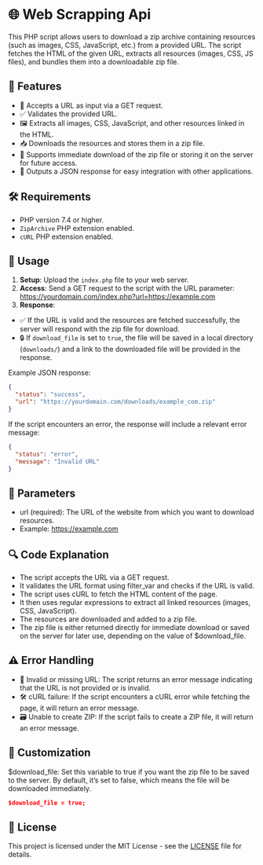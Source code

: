 # 🌐 Web Scrapping Api

This PHP script allows users to download a zip archive containing resources (such as images, CSS, JavaScript, etc.) from a provided URL. The script fetches the HTML of the given URL, extracts all resources (images, CSS, JS files), and bundles them into a downloadable zip file.

## 🚀 Features

- 🔗 Accepts a URL as input via a GET request.
- ✅ Validates the provided URL.
- 🖼️ Extracts all images, CSS, JavaScript, and other resources linked in the HTML.
- 📥 Downloads the resources and stores them in a zip file.
- 📂 Supports immediate download of the zip file or storing it on the server for future access.
- 🔄 Outputs a JSON response for easy integration with other applications.

## 🛠️ Requirements

- PHP version 7.4 or higher.
- `ZipArchive` PHP extension enabled.
- `cURL` PHP extension enabled.

## 📡 Usage

1. **Setup**: Upload the `index.php` file to your web server.
2. **Access**: Send a GET request to the script with the URL parameter: https://yourdomain.com/index.php?url=https://example.com
3. **Response**:
- ✅ If the URL is valid and the resources are fetched successfully, the server will respond with the zip file for download.
- 🔒 If `download_file` is set to `true`, the file will be saved in a local directory (`downloads/`) and a link to the downloaded file will be provided in the response.

Example JSON response:

```json
{
  "status": "success",
  "url": "https://yourdomain.com/downloads/example_com.zip"
}
```

If the script encounters an error, the response will include a relevant error message:

```json
{
  "status": "error",
  "message": "Invalid URL"
}
``` 

## 📝 Parameters

- url (required): The URL of the website from which you want to download resources.
- Example: https://example.com

## 🔍 Code Explanation

- The script accepts the URL via a GET request.
- It validates the URL format using filter_var and checks if the URL is valid.
- The script uses cURL to fetch the HTML content of the page.
- It then uses regular expressions to extract all linked resources (images, CSS, JavaScript).
- The resources are downloaded and added to a zip file.
- The zip file is either returned directly for immediate download or saved on the server for later use, depending on the value of $download_file.

## ⚠️ Error Handling

- 🚫 Invalid or missing URL: The script returns an error message indicating that the URL is not provided or is invalid.
- 🛠️ cURL failure: If the script encounters a cURL error while fetching the page, it will return an error message.
- 🗃️ Unable to create ZIP: If the script fails to create a ZIP file, it will return an error message.

## 🔧 Customization
$download_file: Set this variable to true if you want the zip file to be saved to the server. By default, it’s set to false, which means the file will be downloaded immediately.

```json
$download_file = true;
``` 
## 📝 License

This project is licensed under the MIT License - see the [LICENSE](https://github.com/NotFlexCoder/web-scrapping/blob/main/LICENSE) file for details.
